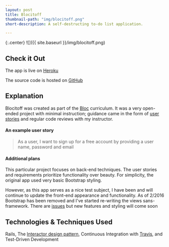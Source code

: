 ```yaml
---
layout: post
title: Blocitoff
thumbnail-path: "img/blocitoff.png"
short-description: A self-destructing to-do list application.

---
```


{:.center}
![]({{ site.baseurl }}/img/blocitoff.png)

## Check it Out

The app is live on [Heroku](https://blocitoff-nate.herokuapp.com/)

The source code is hosted on [GitHub](https://github.com/npauzenga/Blocitoff)

## Explanation

Blocitoff was created as part of the [Bloc](http://bloc.io) curriculum. It was a very open-ended project with minimal instruction; guidance came in the form of [user stories](https://www.mountaingoatsoftware.com/agile/user-stories) and regular code reviews with my instructor.

#### An example user story
>As a user, I want to sign up for a free account by providing a user name, password and email

#### Additional plans

This particular project focuses on back-end techniques. The user stories and requirements prioritize functionality over beauty. For simplicity, the original app used very basic Bootstrap styling.

However, as this app serves as a nice test subject, I have been and will continue to update the front-end appearance and functionality. As of 2/2016 Bootstrap has been removed and I've started re-writing the views sans-framework. There are [issues](https://github.com/npauzenga/Blocitoff/issues) but new features and styling will come soon

## Technologies & Techniques Used

Rails, The [Interactor design pattern](http://eng.joingrouper.com/blog/2014/03/03/rails-the-missing-parts-interactors), Continuous Integration with [Travis](https://travis-ci.org/npauzenga/Blocitoff), and Test-Driven Development
